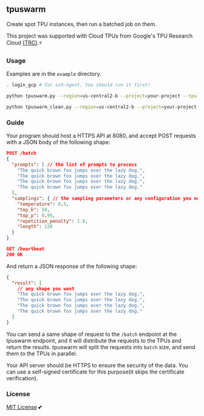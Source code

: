 ## tpuswarm

Create spot TPU instances, then run a batched job on them.

This project was supported with Cloud TPUs from Google's TPU Research Cloud [(TRC)](https://sites.research.google/trc/about/).⚡

### Usage

Examples are in the `example` directory.

```bash
. login_gcp # for ssh-agent. You should run it first!
```

```bash
python tpuswarm.py --region=us-central2-b --project=your-project --tpu-device=v4-8 --node-count=4 --batch=512 --command="echo \"Hello, TPUs\!\" > /tmp/hello.txt" --port=5000 --host=0.0.0.0
```

```bash
python tpuswarm_clean.py --region=us-central2-b --project=your-project
```

### Guide

Your program should host a HTTPS API at 8080, and accept POST requests with a JSON body of the following shape:

```json
POST /batch
{
  "prompts": [ // the list of prompts to process
    "The quick brown fox jumps over the lazy dog.",
    "The quick brown fox jumps over the lazy dog.",
    "The quick brown fox jumps over the lazy dog.",
    "The quick brown fox jumps over the lazy dog."
  ],
  "samplings": { // the sampling parameters or any configuration you need
    "temperature": 0.5,
    "top_k": 50,
    "top_p": 0.95,
    "repetition_penalty": 1.0,
    "length": 128
  }
}

GET /heartbeat
200 OK
```

And return a JSON response of the following shape:

```json
{
  "result": [
    // any shape you want
    "The quick brown fox jumps over the lazy dog.",
    "The quick brown fox jumps over the lazy dog.",
    "The quick brown fox jumps over the lazy dog.",
    "The quick brown fox jumps over the lazy dog."
  ]
}
```

You can send a same shape of request to the `/batch` endpoint at the tpuswarm endpoint, and it will distribute the requests to the TPUs and return the results.
tpuswarm will split the requests into `batch` size, and send them to the TPUs in parallel.

Your API server should be HTTPS to ensure the security of the data. You can use a self-signed certificate for this purpose(it skips the certificate verification).

### License

[MIT License](https://github.com/devngho/tpuswarm/blob/master/LICENSE) 💕
